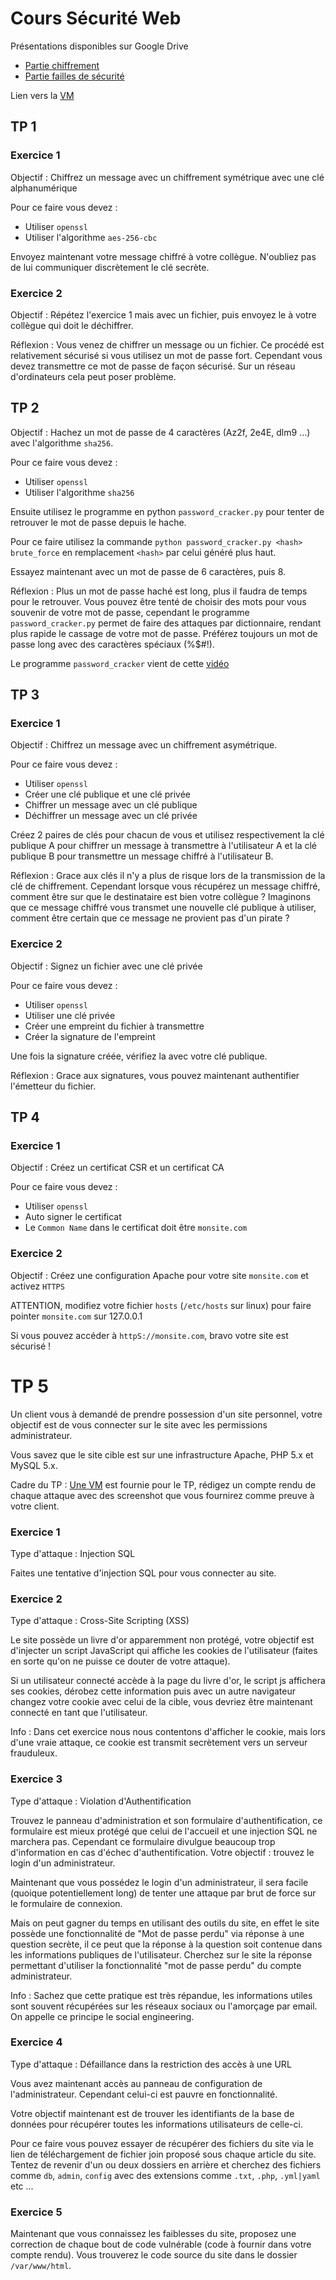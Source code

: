 # Cours Sécurité Web

Présentations disponibles sur Google Drive
- [Partie chiffrement](https://docs.google.com/presentation/d/1FyXmidPlStw-xpbL8u_ae19vxrBYItBO3a-NaX3QrHM/edit?usp=sharing)
- [Partie failles de sécurité](https://docs.google.com/presentation/d/1g55QpCEWV-4vtthX_lvlMsRg75wkGwY7Gs8RE9ygKcU/edit?usp=sharing)

Lien vers la [VM](https://drive.google.com/open?id=1D96yUQFslDjB4YL7Vn2LY_xIDze8VhOR)

## TP 1

### Exercice 1

Objectif : Chiffrez un message avec un chiffrement symétrique avec une clé alphanumérique

Pour ce faire vous devez :
 - Utiliser `openssl`
 - Utiliser l'algorithme `aes-256-cbc`

Envoyez maintenant votre message chiffré à votre collègue.
N'oubliez pas de lui communiquer discrètement le clé secrète.

### Exercice 2

Objectif : Répétez l'exercice 1 mais avec un fichier, puis envoyez le à votre collègue qui doit le déchiffrer.

Réflexion : Vous venez de chiffrer un message ou un fichier. Ce procédé est relativement sécurisé si vous utilisez un mot de passe fort. Cependant vous devez transmettre ce mot de passe de façon sécurisé. Sur un réseau d'ordinateurs cela peut poser problème.

## TP 2

Objectif : Hachez un mot de passe de 4 caractères (Az2f, 2e4E, dlm9 ...) avec l'algorithme `sha256`.

Pour ce faire vous devez :
 - Utiliser `openssl`
 - Utiliser l'algorithme `sha256`

Ensuite utilisez le programme en python `password_cracker.py` pour tenter de retrouver le mot de passe depuis le hache.

Pour ce faire utilisez la commande `python password_cracker.py <hash> brute_force` en remplacement `<hash>` par celui généré plus haut.

Essayez maintenant avec un mot de passe de 6 caractères, puis 8.

Réflexion : Plus un mot de passe haché est long, plus il faudra de temps pour le retrouver. Vous pouvez être tenté de choisir des mots pour vous souvenir de votre mot de passe, cependant le programme `password_cracker.py` permet de faire des attaques par dictionnaire, rendant plus rapide le cassage de votre mot de passe. Préférez toujours un mot de passe long avec des caractères spéciaux (%$#!).

Le programme `password_cracker` vient de cette [vidéo](https://www.youtube.com/watch?v=Z8nGpUOQPaA&list=PLOapGKeH_KhFBC39ltMDhkEx1aI3hlwSK&index=4)

## TP 3

### Exercice 1

Objectif : Chiffrez un message avec un chiffrement asymétrique.

Pour ce faire vous devez :
 - Utiliser `openssl`
 - Créer une clé publique et une clé privée
 - Chiffrer un message avec un clé publique
 - Déchiffrer un message avec un clé privée

Créez 2 paires de clés pour chacun de vous et utilisez respectivement la clé publique A pour chiffrer un message à transmettre à l'utilisateur A et la clé publique B pour transmettre un message chiffré à l'utilisateur B.

Réflexion : Grace aux clés il n'y a plus de risque lors de la transmission de la clé de chiffrement. Cependant lorsque vous récupérez un message chiffré, comment être sur que le destinataire est bien votre collègue ? Imaginons que ce message chiffré vous transmet une nouvelle clé publique à utiliser, comment être certain que ce message ne provient pas d'un pirate ?

### Exercice 2

Objectif : Signez un fichier avec une clé privée

Pour ce faire vous devez :
 - Utiliser `openssl`
 - Utiliser une clé privée
 - Créer une empreint du fichier à transmettre
 - Créer la signature de l'empreint

Une fois la signature créée, vérifiez la avec votre clé publique.

Réflexion : Grace aux signatures, vous pouvez maintenant authentifier l'émetteur du fichier.

## TP 4

### Exercice 1

Objectif : Créez un certificat CSR et un certificat CA

Pour ce faire vous devez :
 - Utiliser `openssl`
 - Auto signer le certificat
 - Le `Common Name` dans le certificat doit être `monsite.com`

### Exercice 2

Objectif : Créez une configuration Apache pour votre site `monsite.com` et activez `HTTPS`

ATTENTION, modifiez votre fichier `hosts` (`/etc/hosts` sur linux) pour faire pointer `monsite.com` sur 127.0.0.1

Si vous pouvez accéder à `httpS://monsite.com`, bravo votre site est sécurisé !

# TP 5

Un client vous à demandé de prendre possession d'un site personnel, votre objectif est de vous connecter sur le site avec les permissions administrateur.

Vous savez que le site cible est sur une infrastructure Apache, PHP 5.x et MySQL 5.x.

Cadre du TP : [Une VM](https://drive.google.com/open?id=1D96yUQFslDjB4YL7Vn2LY_xIDze8VhOR) est fournie pour le TP, rédigez un compte rendu de chaque attaque avec des screenshot que vous fournirez comme preuve à votre client.

### Exercice 1

Type d'attaque : Injection SQL

Faites une tentative d'injection SQL pour vous connecter au site.

### Exercice 2

Type d'attaque : Cross-Site Scripting (XSS)

Le site possède un livre d'or apparemment non protégé, votre objectif est d'injecter un script JavaScript qui affiche les cookies de l'utilisateur (faites en sorte qu'on ne puisse ce douter de votre attaque).

Si un utilisateur connecté accède à la page du livre d'or, le script js affichera ses cookies, dérobez cette information puis avec un autre navigateur changez votre cookie avec celui de la cible, vous devriez être maintenant connecté en tant que l'utilisateur.

Info : Dans cet exercice nous nous contentons d'afficher le cookie, mais lors d'une vraie attaque, ce cookie est transmit secrètement vers un serveur frauduleux.

### Exercice 3

Type d'attaque : Violation d'Authentification

Trouvez le panneau d'administration et son formulaire d'authentification, ce formulaire est mieux protégé que celui de l'accueil et une injection SQL ne marchera pas. Cependant ce formulaire divulgue beaucoup trop d'information en cas d'échec d'authentification. Votre objectif : trouvez le login d'un administrateur.

Maintenant que vous possédez le login d'un administrateur, il sera facile (quoique potentiellement long) de tenter une attaque par brut de force sur le formulaire de connexion.

Mais on peut gagner du temps en utilisant des outils du site, en effet le site possède une fonctionnalité de "Mot de passe perdu" via réponse à une question secrète, il ce peut que la réponse à la question soit contenue dans les informations publiques de l'utilisateur. Cherchez sur le site la réponse permettant d'utiliser la fonctionnalité "mot de passe perdu" du compte administrateur.

Info : Sachez que cette pratique est très répandue, les informations utiles sont souvent récupérées sur les réseaux sociaux ou l'amorçage par email. On appelle ce principe le social engineering.

### Exercice 4

Type d'attaque : Défaillance dans la restriction des accès à une URL

Vous avez maintenant accès au panneau de configuration de l'administrateur. Cependant celui-ci est pauvre en fonctionnalité.

Votre objectif maintenant est de trouver les identifiants de la base de données pour récupérer toutes les informations utilisateurs de celle-ci.

Pour ce faire vous pouvez essayer de récupérer des fichiers du site via le lien de téléchargement de fichier join proposé sous chaque article du site. Tentez de revenir d'un ou deux dossiers en arrière et cherchez des fichiers comme `db`, `admin`, `config` avec des extensions comme `.txt`, `.php`, `.yml|yaml` etc ...

### Exercice 5

Maintenant que vous connaissez les faiblesses du site, proposez une correction de chaque bout de code vulnérable (code à fournir dans votre compte rendu). Vous trouverez le code source du site dans le dossier `/var/www/html`.
